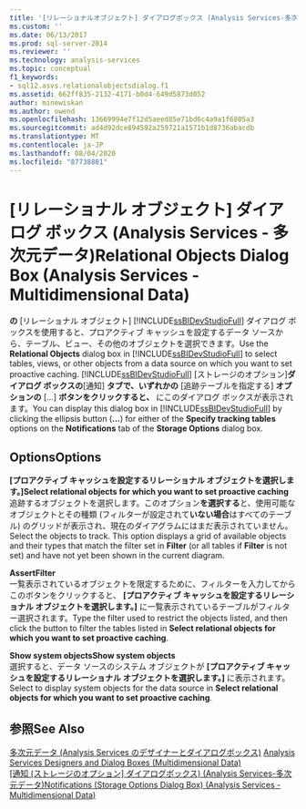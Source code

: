 ```yaml
---
title: '[リレーショナルオブジェクト] ダイアログボックス (Analysis Services-多次元データ) |Microsoft Docs'
ms.custom: ''
ms.date: 06/13/2017
ms.prod: sql-server-2014
ms.reviewer: ''
ms.technology: analysis-services
ms.topic: conceptual
f1_keywords:
- sql12.asvs.relationalobjectsdialog.f1
ms.assetid: 662ff835-2132-4171-b0d4-649d5873d052
author: minewiskan
ms.author: owend
ms.openlocfilehash: 13669994e7f12d5aeed85e71bd6c4a9a1f6805a3
ms.sourcegitcommit: ad4d92dce894592a259721a1571b1d8736abacdb
ms.translationtype: MT
ms.contentlocale: ja-JP
ms.lasthandoff: 08/04/2020
ms.locfileid: "87738881"
---
```

# <a name="relational-objects-dialog-box-analysis-services---multidimensional-data"></a><span data-ttu-id="92930-102">[リレーショナル オブジェクト] ダイアログ ボックス (Analysis Services - 多次元データ)</span><span class="sxs-lookup"><span data-stu-id="92930-102">Relational Objects Dialog Box (Analysis Services - Multidimensional Data)</span></span>
  <span data-ttu-id="92930-103">**の** [リレーショナル オブジェクト] [!INCLUDE[ssBIDevStudioFull](../includes/ssbidevstudiofull-md.md)] ダイアログ ボックスを使用すると、プロアクティブ キャッシュを設定するデータ ソースから、テーブル、ビュー、その他のオブジェクトを選択できます。</span><span class="sxs-lookup"><span data-stu-id="92930-103">Use the **Relational Objects** dialog box in [!INCLUDE[ssBIDevStudioFull](../includes/ssbidevstudiofull-md.md)] to select tables, views, or other objects from a data source on which you want to set proactive caching.</span></span> <span data-ttu-id="92930-104">[!INCLUDE[ssBIDevStudioFull](../includes/ssbidevstudiofull-md.md)] [ストレージのオプション]**ダイアログ ボックスの**[通知] **タブで、いずれかの** [追跡テーブルを指定する] **オプションの** [...] **ボタンをクリックすると、** にこのダイアログ ボックスが表示されます。</span><span class="sxs-lookup"><span data-stu-id="92930-104">You can display this dialog box in [!INCLUDE[ssBIDevStudioFull](../includes/ssbidevstudiofull-md.md)] by clicking the ellipsis button (**...**) for either of the **Specify tracking tables** options on the **Notifications** tab of the **Storage Options** dialog box.</span></span>  
  
## <a name="options"></a><span data-ttu-id="92930-105">Options</span><span class="sxs-lookup"><span data-stu-id="92930-105">Options</span></span>  
 <span data-ttu-id="92930-106">**[プロアクティブ キャッシュを設定するリレーショナル オブジェクトを選択します。]**</span><span class="sxs-lookup"><span data-stu-id="92930-106">**Select relational objects for which you want to set proactive caching**</span></span>  
 <span data-ttu-id="92930-107">追跡するオブジェクトを選択します。このオプション**を選択する**と、使用可能なオブジェクトとその種類 (フィルターが設定されて**いない場合**はすべてのテーブル) のグリッドが表示され、現在のダイアグラムにはまだ表示されていません。</span><span class="sxs-lookup"><span data-stu-id="92930-107">Select the objects to track. This option displays a grid of available objects and their types that match the filter set in **Filter** (or all tables if **Filter** is not set) and have not yet been shown in the current diagram.</span></span>  
  
 <span data-ttu-id="92930-108">**Assert**</span><span class="sxs-lookup"><span data-stu-id="92930-108">**Filter**</span></span>  
 <span data-ttu-id="92930-109">一覧表示されているオブジェクトを限定するために、フィルターを入力してからこのボタンをクリックすると、 **[プロアクティブ キャッシュを設定するリレーショナル オブジェクトを選択します。]** に一覧表示されているテーブルがフィルター選択されます。</span><span class="sxs-lookup"><span data-stu-id="92930-109">Type the filter used to restrict the objects listed, and then click the button to filter the tables listed in **Select relational objects for which you want to set proactive caching**.</span></span>  
  
 <span data-ttu-id="92930-110">**Show system objects**</span><span class="sxs-lookup"><span data-stu-id="92930-110">**Show system objects**</span></span>  
 <span data-ttu-id="92930-111">選択すると、データ ソースのシステム オブジェクトが **[プロアクティブ キャッシュを設定するリレーショナル オブジェクトを選択します。]** に表示されます。</span><span class="sxs-lookup"><span data-stu-id="92930-111">Select to display system objects for the data source in **Select relational objects for which you want to set proactive caching**.</span></span>  
  
## <a name="see-also"></a><span data-ttu-id="92930-112">参照</span><span class="sxs-lookup"><span data-stu-id="92930-112">See Also</span></span>  
 <span data-ttu-id="92930-113">[多次元データ &#40;Analysis Services のデザイナーとダイアログボックス&#41;](analysis-services-designers-and-dialog-boxes-multidimensional-data.md) </span><span class="sxs-lookup"><span data-stu-id="92930-113">[Analysis Services Designers and Dialog Boxes &#40;Multidimensional Data&#41;](analysis-services-designers-and-dialog-boxes-multidimensional-data.md) </span></span>  
 <span data-ttu-id="92930-114">[[通知 &#40;ストレージのオプション] ダイアログボックス&#41; &#40;Analysis Services-多次元データ&#41;](notifications-storage-options-dialog-analysis-services-multidimensional-data.md)</span><span class="sxs-lookup"><span data-stu-id="92930-114">[Notifications &#40;Storage Options Dialog Box&#41; &#40;Analysis Services - Multidimensional Data&#41;](notifications-storage-options-dialog-analysis-services-multidimensional-data.md)</span></span>  
  
  
